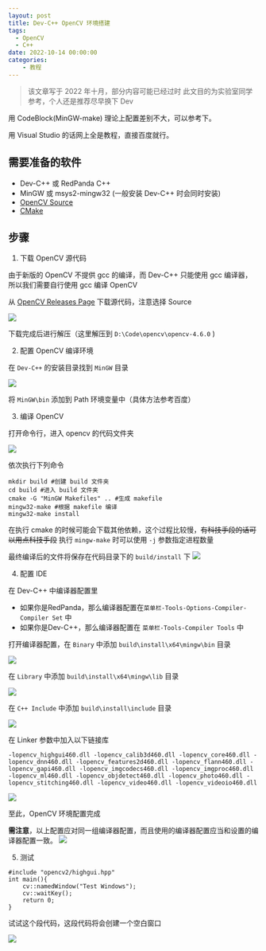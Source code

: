 ```yaml
---
layout: post
title: Dev-C++ OpenCV 环境搭建
tags:
  - OpenCV
  - C++
date: 2022-10-14 00:00:00
categories:
	- 教程
---
```


> 该文章写于 2022 年十月，部分内容可能已经过时
> 此文目的为实验室同学参考，个人还是推荐尽早换下 Dev

用 CodeBlock(MinGW-make) 理论上配置差别不大，可以参考下。

用 Visual Studio 的话网上全是教程，直接百度就行。

## 需要准备的软件

- Dev-C++ 或 RedPanda C++
- MinGW 或 msys2-mingw32 (一般安装 Dev-C++ 时会同时安装)
- [OpenCV Source](https://opencv.org/releases)
- [CMake](https://cmake.org/download/)

## 步骤

1. 下载 OpenCV 源代码

由于新版的 OpenCV 不提供 gcc 的编译，而 Dev-C++ 只能使用 gcc 编译器，所以我们需要自行使用 gcc 编译 OpenCV

从 [OpenCV Releases Page](https://opencv.org/releases/) 下载源代码，注意选择 Source

![](src.png)

下载完成后进行解压（这里解压到 `D:\Code\opencv\opencv-4.6.0` )

2. 配置 OpenCV 编译环境

在 `Dev-C++` 的安装目录找到 `MinGW` 目录

![](mingw.png)

将 `MinGW\bin` 添加到 Path 环境变量中（具体方法参考百度）




3. 编译 OpenCV

打开命令行，进入 opencv 的代码文件夹

![](pwd.png)

依次执行下列命令
```pwsh
mkdir build #创建 build 文件夹
cd build #进入 build 文件夹
cmake -G "MinGW Makefiles" .. #生成 makefile
mingw32-make #根据 makefile 编译
mingw32-make install
```

在执行 cmake 的时候可能会下载其他依赖，这个过程比较慢，~~有科技手段的话可以用点科技手段~~
执行 `mingw-make` 时可以使用 `-j` 参数指定进程数量

最终编译后的文件将保存在代码目录下的 `build/install` 下
![](done.png)

4. 配置 IDE

在 Dev-C++ 中编译器配置里

- 如果你是RedPanda，那么编译器配置在`菜单栏-Tools-Options-Compiler-Compiler Set` 中
- 如果你是Dev-C++，那么编译器配置在 `菜单栏-Tools-Compiler Tools` 中


打开编译器配置，在 `Binary` 中添加 `build\install\x64\mingw\bin` 目录

![](bin.png)

在 `Library` 中添加 `build\install\x64\mingw\lib` 目录

![](lib.png)

在 `C++ Include` 中添加 `build\install\include` 目录

![](inc.png)


在 Linker 参数中加入以下链接库

```raw
-lopencv_highgui460.dll -lopencv_calib3d460.dll -lopencv_core460.dll -lopencv_dnn460.dll -lopencv_features2d460.dll -lopencv_flann460.dll -lopencv_gapi460.dll -lopencv_imgcodecs460.dll -lopencv_imgproc460.dll -lopencv_ml460.dll -lopencv_objdetect460.dll -lopencv_photo460.dll -lopencv_stitching460.dll -lopencv_video460.dll -lopencv_videoio460.dll
```

![](linker.png)


至此，OpenCV 环境配置完成

**需注意**，以上配置应对同一组编译器配置，而且使用的编译器配置应当和设置的编译器配置一致。
![](set.png)

5. 测试

```raw
#include "opencv2/highgui.hpp"
int main(){
	cv::namedWindow("Test Windows");
	cv::waitKey();
	return 0;
}
```

试试这个段代码，这段代码将会创建一个空白窗口

![](prev.png)